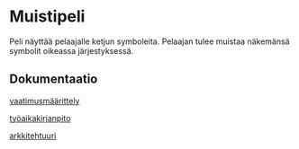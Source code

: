 # Muistipeli

Peli näyttää pelaajalle ketjun symboleita. Pelaajan tulee muistaa näkemänsä symbolit oikeassa järjestyksessä.


## Dokumentaatio

[vaatimusmäärittely](https://github.com/valtterin/otm-harjoitustyo/blob/master/Dokumentaatio/vaatimusmaarittely.md)

[työaikakirjanpito](https://github.com/valtterin/otm-harjoitustyo/blob/master/Dokumentaatio/tyoaikakirjanpito.txt)

[arkkitehtuuri](https://github.com/valtterin/otm-harjoitustyo/blob/master/Dokumentaatio/arkkitehtuuri.md)
